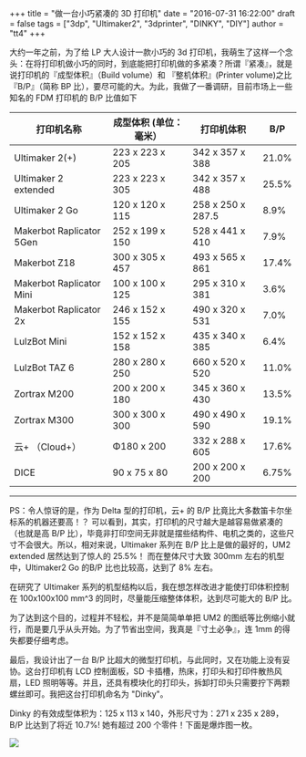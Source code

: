 +++
title = "做一台小巧紧凑的 3D 打印机"
date = "2016-07-31 16:22:00"
draft = false
tags = ["3dp", "Ultimaker2", "3dprinter", "DINKY", "DIY"]
author = "tt4"
+++

大约一年之前，为了给 LP 大人设计一款小巧的 3d 打印机，我萌生了这样一个念头：在将打印机做小巧的同时，到底能把打印机做的多紧凑？所谓『紧凑』，就是说打印机的『成型体积』（Build volume）和 『整机体积』(Printer volume)之比 『B/P』（简称 BP 比），要尽可能的大。为此，我做了一番调研，目前市场上一些知名的 FDM 打印机的 B/P 比值如下

   打印机名称            | 成型体积 (单位：毫米）     | 打印机体积          | B/P
----------------------|-----------------------|-----------------|-------
Ultimaker 2(+)         | 223 x 223 x 205         | 342 x 357 x 388   | 21.0%
Ultimaker 2 extended   | 223 x 223 x 305         | 342 x 357 x 488   | 25.5%
Ultimaker 2 Go         | 120 x 120 x 115         | 258 x 250 x 287.5 | 8.9%
Makerbot Raplicator 5Gen| 252 x 199 x 150        | 528 x 441 x 410   | 7.9%
Makerbot Z18            | 300 x 305 x 457        | 493 x 565 x 861   | 17.4%
Makerbot Raplicator Mini| 100 x 100 x 125        | 295 x 310 x 381   | 3.6%
Makerbot Raplicator 2x  | 246 x 152 x 155        | 490 x 320 x 531   | 7.0%
LulzBot Mini            | 152 x 152 x 158        | 435 x 340 x 385   | 6.4%
LulzBot TAZ 6           | 280 x 280 x 250        | 660 x 520 x 520   | 11.0%
Zortrax M200            | 200 x 200 x 180        | 345 x 360 x 430   | 13.5%
Zortrax M300            | 300 x 300 x 300        | 490 x 490 x 590   | 19.1%
云+ （Cloud+）           | Φ180 x 200             | 332 x 288 x 605   | 17.6%
DICE                    | 90 x 75 x 80           | 200 x 200 x 200   | 6.75%
------------------------------------------------------------------------------
PS：令人惊讶的是，作为 Delta 型的打印机，云+ 的 B/P 比竟比大多数笛卡尔坐标系的机器还要高！？
可以看到，其实，打印机的尺寸越大是越容易做紧凑的（也就是高 B/P 比），毕竟非打印空间无非就是摆些结构件、电机之类的，这些尺寸不会很大。所以，相对来说，Ultimaker 系列在 B/P 比上是做的最好的，UM2 extended 居然达到了惊人的 25.5%！ 而在整体尺寸大致 300mm 左右的机型中，Ultimaker2 Go 的B/P 比也比较高，达到了 8% 左右。

在研究了 Ultimaker 系列的机型结构以后，我在想怎样改进才能使打印体积控制在 100x100x100 mm^3 的同时，尽量能压缩整体体积，达到尽可能大的 B/P 比。

为了达到这个目的，过程并不轻松，并不是简简单单把 UM2 的图纸等比例缩小就行，而是要几乎从头开始。为了节省出空间，我真是『寸土必争』，连 1mm 的得失都要仔细考虑。

最后，我设计出了一台 B/P 比超大的微型打印机，与此同时，又在功能上没有妥协。这台打印机有 LCD 控制面板，SD 卡插槽，热床，打印头和打印件散热风扇，LED 照明等等。并且，还具有模块化的打印头，拆卸打印头只需要拧下两颗螺丝即可。我把这台打印机命名为 "Dinky"。

Dinky 的有效成型体积为：125 x 113 x 140，外形尺寸为：271 x 235 x 289，B/P 比达到了将近 10.7%! 她有超过 200 个零件！下面是爆炸图一枚。

![](~/explod.png)
